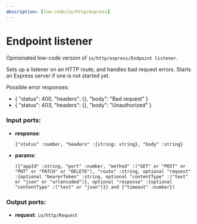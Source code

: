 ```yaml
---
description: [low-code/io/http/express]
---
```


# Endpoint listener

Opinionated low-code version of `io/http/express/Endpoint listener`.

Sets up a listener on an HTTP route, and handles bad request errors. Starts an Express server if one is not started yet.

Possible error responses:
* {
    "status": 400,
    "headers": {},
    "body": "Bad request"
  }
* {
    "status": 403,
    "headers": {},
    "body": "Unauthorized"
  }

### Input ports:

* __response__: 
    ```
    {"status" :number, "headers" :{string: string}, "body" :string}
    ```


* __params__: 
    ```
    ({"appId" :string, "port" :number, "method" :("GET" or "POST" or "PUT" or "PATCH" or "DELETE"), "route" :string, optional "request" :{optional "bearerToken" :string, optional "contentType" :("text" or "json" or "urlencoded")}, optional "response" :{optional "contentType" :("text" or "json")}} and {"timeout" :number})
    ```

### Output ports:

* __request__: ``io/http/Request``

